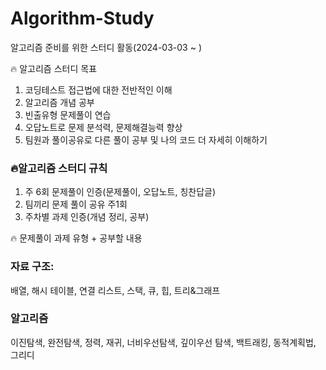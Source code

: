 # Algorithm-Study
알고리즘 준비를 위한 스터디 활동(2024-03-03 ~ )

🔥 알고리즘 스터디 목표
1. 코딩테스트 접근법에 대한 전반적인 이해
2. 알고리즘 개념 공부 
3. 빈출유형 문제풀이 연습
4. 오답노트로 문제 분석력, 문제해결능력 향상 
5. 팀원과 풀이공유로 다른 풀이 공부 및 나의 코드 더 자세히 이해하기


### 🔥알고리즘 스터디 규칙
1. 주 6회 문제풀이 인증(문제풀이, 오답노트, 칭찬답글)
2. 팀끼리 문제 풀이 공유 주1회
3. 주차별 과제 인증(개념 정리, 공부)

🔥 문제풀이 과제 유형 + 공부할 내용
### 자료 구조:
배열, 해시 테이블, 연결 리스트, 스택, 큐, 힙, 트리&그래프
### 알고리즘
이진탐색, 완전탐색, 정력, 재귀, 너비우선탐색, 깊이우선 탐색, 백트래킹, 동적계획법, 그리디


